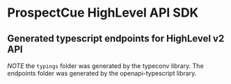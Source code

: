 # ProspectCue HighLevel API SDK

## Generated typescript endpoints for HighLevel v2 API

_NOTE_ the `typings` folder was generated by the typeconv library. The endpoints folder was generated by the openapi-typescript library.
